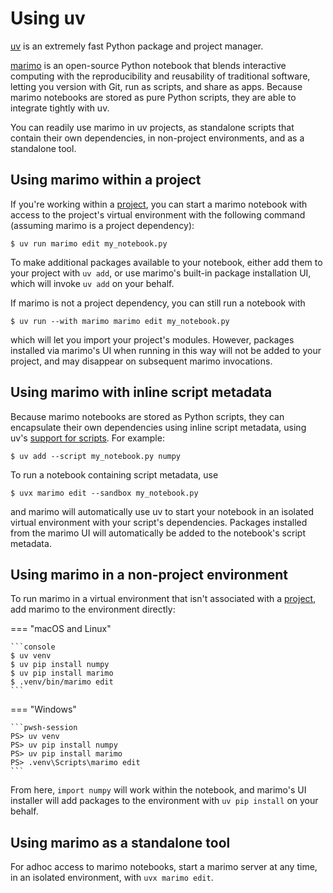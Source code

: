 # Using uv

[uv](https://docs.astral.sh/uv/) is an extremely fast Python package and project manager.

[marimo](https://github.com/marimo-team/marimo) is an open-source Python notebook that blends
interactive computing with the reproducibility and reusability of traditional software, letting you
version with Git, run as scripts, and share as apps. Because marimo notebooks are stored as pure
Python scripts, they are able to integrate tightly with uv.

You can readily use marimo in uv projects, as standalone scripts that contain their own
dependencies, in non-project environments, and as a standalone tool.

## Using marimo within a project

If you're working within a [project](../../concepts/projects/index.md), you can start a marimo
notebook with access to the project's virtual environment with the following command (assuming marimo is
a project dependency):

```console
$ uv run marimo edit my_notebook.py
```

To make additional packages available to your notebook, either add them to your project with `uv
add`, or use marimo's built-in package installation UI, which will invoke `uv add` on your
behalf.

If marimo is not a project dependency, you can still run a notebook with

```console
$ uv run --with marimo marimo edit my_notebook.py
```

which will let you import your project's modules. However, packages installed via marimo's
UI when running in this way will not be added to your project, and may
disappear on subsequent marimo invocations.

## Using marimo with inline script metadata

Because marimo notebooks are stored as Python scripts, they can encapsulate their own dependencies
using inline script metadata, using uv's [support for scripts](../../guides/scripts.md). For
example:

```console
$ uv add --script my_notebook.py numpy
```

To run a notebook containing script metadata, use

```console
$ uvx marimo edit --sandbox my_notebook.py
```

and marimo will automatically use uv to start your notebook in an isolated virtual environment with
your script's dependencies. Packages installed from the marimo UI will automatically be added to
the notebook's script metadata.

## Using marimo in a non-project environment

To run marimo in a virtual environment that isn't associated with a
[project](../../concepts/projects/index.md), add marimo to the environment directly:

=== "macOS and Linux"

    ```console
    $ uv venv
    $ uv pip install numpy
    $ uv pip install marimo
    $ .venv/bin/marimo edit
    ```

=== "Windows"

    ```pwsh-session
    PS> uv venv
    PS> uv pip install numpy
    PS> uv pip install marimo
    PS> .venv\Scripts\marimo edit
    ```

From here, `import numpy` will work within the notebook, and marimo's UI installer will add
packages to the environment with `uv pip install` on your behalf.

## Using marimo as a standalone tool

For adhoc access to marimo notebooks, start a marimo server at any time, in an isolated environment, with
`uvx marimo edit`.

